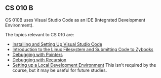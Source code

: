 ## CS 010 B

CS 010B uses Visual Studio Code as an IDE (Integrated Development Environment).

The topics relevant to CS 010 are:

- [Installing and Setting Up Visual Studio Code](/learning_modules/vscode/installation-and-setup/README.md)
- [Introduction to the Linux Filesystem and Submitting Code to Zybooks](/learning_modules/vscode/linux-file-system-and-submission/README.md)
- [Debugging with Pointers](/learning_modules/vscode/debugging-pointers/README.md)
- [Debugging with Recursion](/learning_modules/vscode/debugging-recursion/README.md) 
- [Setting up a Local Development Environment](/learning_modules/vscode/personal-setup/README.md) This isn't required by the course, but it may be useful for future studies.


